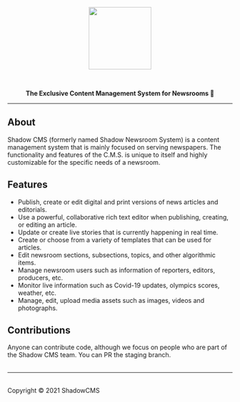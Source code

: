 <br />
<br />
<br />
<a href="https://shadowcms.com">
  <p align="center">
   <img height=140 src="https://ik.imagekit.io/drs/shadowcms/logo-banner_F1OVsXHIm_.svg" />
  </p>
</a>
<br />
<p align="center">
  <strong>The Exclusive Content Management System for Newsrooms 🚀</strong>
</p>
<hr />

## About

Shadow CMS (formerly named Shadow Newsroom System) is a content management system that is mainly
focused on serving newspapers. The functionality and features of the C.M.S. is unique to itself and
highly customizable for the specific needs of a newsroom.

## Features

- Publish, create or edit digital and print versions of news articles and editorials.
- Use a powerful, collaborative rich text editor when publishing, creating, or editing an article.
- Update or create live stories that is currently happening in real time.
- Create or choose from a variety of templates that can be used for articles.
- Edit newsroom sections, subsections, topics, and other algorithmic items.
- Manage newsroom users such as information of reporters, editors, producers, etc.
- Monitor live information such as Covid-19 updates, olympics scores, weather, etc.
- Manage, edit, upload media assets such as images, videos and photographs.

## Contributions

Anyone can contribute code, although we focus on people who are part of the Shadow CMS team. You can
PR the staging branch. <br /><br />

<hr />
<br />
Copyright © 2021 ShadowCMS

